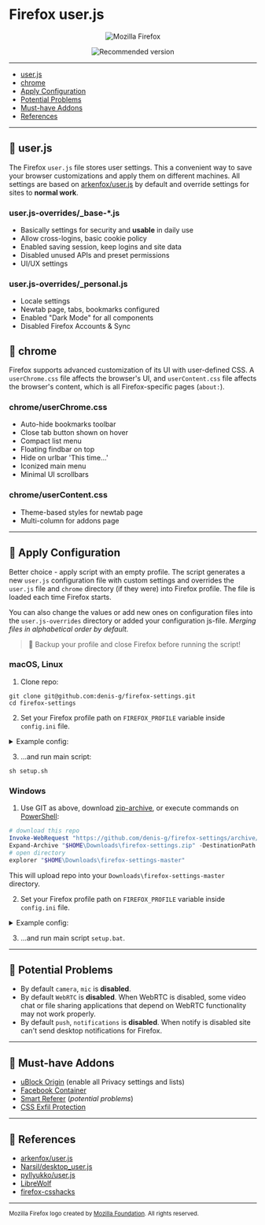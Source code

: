 # Firefox user.js

<div style="text-align: center;">
  <p><img src="https://github.com/denis-g/firefox-user.js/blob/master/assets/firefox.svg" alt="Mozilla Firefox" style="max-width: 50%;" /></p>
  <p><img src="https://img.shields.io/badge/103-FF7139?style=for-the-badge&logo=Firefox-Browser&logoColor=white&label=Recommended+version" alt="Recommended version" /></p>
</div>

---

- [user.js](#-userjs)
- [chrome](#-chrome)
- [Apply Configuration](#-apply-configuration)
- [Potential Problems](#-potential-problems)
- [Must-have Addons](#-must-have-addons)
- [References](#-references)

---

## 🔹 user.js

The Firefox `user.js` file stores user settings. This a convenient way to save your browser customizations and apply them on different machines.
All settings are based on [arkenfox/user.js](https://github.com/arkenfox/user.js) by default and override settings for sites to **normal work**.

### user.js-overrides/_base-*.js

- Basically settings for security and **usable** in daily use
- Allow cross-logins, basic cookie policy
- Enabled saving session, keep logins and site data
- Disabled unused APIs and preset permissions
- UI/UX settings

### user.js-overrides/_personal.js

- Locale settings
- Newtab page, tabs, bookmarks configured
- Enabled "Dark Mode" for all components
- Disabled Firefox Accounts & Sync

## 🔹 chrome

Firefox supports advanced customization of its UI with user-defined CSS.
A `userChrome.css` file affects the browser's UI, and `userContent.css` file affects the browser's content, which is all Firefox-specific pages (`about:`).

### chrome/userChrome.css

- Auto-hide bookmarks toolbar
- Close tab button shown on hover
- Compact list menu
- Floating findbar on top
- Hide on urlbar 'This time...'
- Iconized main menu
- Minimal UI scrollbars

### chrome/userContent.css

- Theme-based styles for newtab page
- Multi-column for addons page

---

## 🔹 Apply Configuration

Better choice - apply script with an empty profile.
The script generates a new `user.js` configuration file with custom settings and overrides the `user.js` file and `chrome` directory (if they were) into Firefox profile.
The file is loaded each time Firefox starts.

You can also change the values or add new ones on configuration files into the `user.js-overrides` directory or added your configuration js-file.
*Merging files in alphabetical order by default.*

> 🛑 Backup your profile and close Firefox before running the script!

### macOS, Linux

1. Clone repo:

```shell
git clone git@github.com:denis-g/firefox-settings.git
cd firefox-settings
```

2. Set your Firefox profile path on `FIREFOX_PROFILE` variable inside `config.ini` file.

<details><summary>Example config:</summary>

> Go to `about:profiles` page and copy `Root Directory` path.

```ini
# macOS
# FIREFOX_PROFILE="/Users/denis-g/Library/Application Support/Firefox/Profiles/XXXXXXXX.profile_name"

# Linux
# FIREFOX_PROFILE="/home/denis-g/.mozilla/firefox/XXXXXXXX.profile_name"

FIREFOX_PROFILE="/Users/denis-g/Library/Application Support/Firefox/Profiles/dfk39fj39.default-nightly"
```

</details>

3. ...and run main script:

```shell
sh setup.sh
```

### Windows

1. Use GIT as above, download [zip-archive](https://github.com/denis-g/firefox-settings/archive/refs/heads/master.zip), or execute commands on [PowerShell](https://docs.microsoft.com/en-us/powershell/scripting/learn/ps101/01-getting-started?view=powershell-7.1):

```powershell
# download this repo
Invoke-WebRequest "https://github.com/denis-g/firefox-settings/archive/refs/heads/master.zip" -OutFile "$HOME\Downloads\firefox-settings.zip"
Expand-Archive "$HOME\Downloads\firefox-settings.zip" -DestinationPath "$HOME\Downloads\" -Force
# open directory
explorer "$HOME\Downloads\firefox-settings-master"
```

This will upload repo into your `Downloads\firefox-settings-master` directory.

2. Set your Firefox profile path on `FIREFOX_PROFILE` variable inside `config.ini` file.

<details><summary>Example config:</summary>

> Go to `about:profiles` page and copy `Root Directory` path.

```ini
# Windows
# FIREFOX_PROFILE="C:\Users\denis-g\AppData\Roaming\Mozilla\Firefox\Profiles\XXXXXXXX.profile_name"

FIREFOX_PROFILE="C:\Users\denis-g\AppData\Roaming\Mozilla\Firefox\Profiles\dfk39fj39.default-nightly"
```

</details>

3. ...and run main script `setup.bat`.

---

## 🔹 Potential Problems

- By default `camera`, `mic` is **disabled**.
- By default `WebRTC` is **disabled**. When WebRTC is disabled, some video chat or file sharing applications that depend on WebRTC functionality may not work properly.
- By default `push`, `notifications` is **disabled**. When notify is disabled site can't send desktop notifications for Firefox.

---

## 🔹 Must-have Addons

- [uBlock Origin](https://addons.mozilla.org/firefox/addon/ublock-origin/) (enable all Privacy settings and lists)
- [Facebook Container](https://addons.mozilla.org/firefox/addon/facebook-container/)
- [Smart Referer](https://addons.mozilla.org/firefox/addon/smart-referer/) (*potential problems*)
- [CSS Exfil Protection](https://addons.mozilla.org/firefox/addon/css-exfil-protection/)

---

## 🔹 References

- [arkenfox/user.js](https://github.com/arkenfox/user.js)
- [Narsil/desktop_user.js](https://git.nixnet.services/Narsil/desktop_user.js)
- [pyllyukko/user.js](https://github.com/pyllyukko/user.js)
- [LibreWolf](https://gitlab.com/librewolf-community)
- [firefox-csshacks](https://github.com/MrOtherGuy/firefox-csshacks)

---

<sub>Mozilla Firefox logo created by [Mozilla Foundation](https://mozilla.design/). All rights reserved.</sub>
